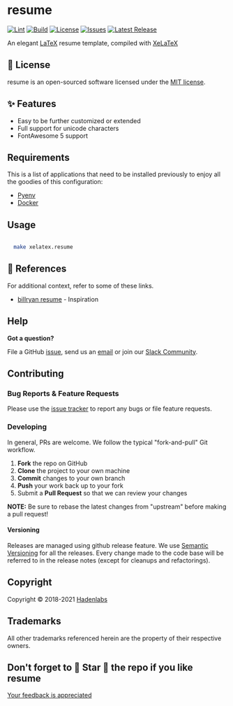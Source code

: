 <!--


  ** DO NOT EDIT THIS FILE
  **
  ** 1) Make all changes to `README.yaml`
  ** 2) Run`make readme` to rebuild this file.
  **
  ** (We maintain HUNDREDS of open source projects. This is how we maintain our sanity.)
  **


  -->

# resume

[![Lint](https://github.com/hadenlabs/resume-template/actions/workflows/lint.yml/badge.svg?branch=develop)](https://github.com/hadenlabs/resume-template/actions) [![Build](https://github.com/hadenlabs/resume-template/actions/workflows/resume.yml/badge.svg?branch=develop)](https://github.com/hadenlabs/resume-template/actions) [![License](https://img.shields.io/github/license/hadenlabs/resume-template.svg)](https://github.com/hadenlabs/resume-template) [![Issues](https://img.shields.io/github/issues/hadenlabs/resume-template.svg)](https://github.com/hadenlabs/resume-template) [![Latest Release](https://img.shields.io/github/release/hadenlabs/resume-template.svg)](https://github.com/hadenlabs/resume-template/releases)

An elegant [LaTeX](https://www.latex-project.org/) resume template, compiled with [XeLaTeX](https://www.overleaf.com/learn/latex/XeLaTeX)

## :page_facing_up: License

resume is an open-sourced software licensed under the [MIT license](LICENSE.md).

## :sparkles: Features

- Easy to be further customized or extended
- Full support for unicode characters
- FontAwesome 5 support

## Requirements

This is a list of applications that need to be installed previously to enjoy all the goodies of this configuration:

- [Pyenv](https://github.com/pyenv/pyenv)
- [Docker](https://www.docker.com/)

## Usage

```bash

  make xelatex.resume

```

## :blue_book: References

For additional context, refer to some of these links.

- [billryan resume](https://github.com/billryan/resume) - Inspiration

## Help

**Got a question?**

File a GitHub [issue](https://github.com/hadenlabs/resume-template/issues), send us an [email](email) or join our [Slack Community](slack).

## Contributing

### Bug Reports & Feature Requests

Please use the [issue tracker](https://github.com/hadenlabs/resume-template/issues) to report any bugs or file feature requests.

### Developing

In general, PRs are welcome. We follow the typical "fork-and-pull" Git workflow.

1.  **Fork** the repo on GitHub
2.  **Clone** the project to your own machine
3.  **Commit** changes to your own branch
4.  **Push** your work back up to your fork
5.  Submit a **Pull Request** so that we can review your changes

**NOTE:** Be sure to rebase the latest changes from "upstream" before making a pull request!

#### Versioning

Releases are managed using github release feature. We use [Semantic Versioning](http://semver.org) for all the releases. Every change made to the code base will be referred to in the release notes (except for cleanups and refactorings).

## Copyright

Copyright © 2018-2021 [Hadenlabs](https://hadenlabs.com)

## Trademarks

All other trademarks referenced herein are the property of their respective owners.

## Don't forget to 🌟 Star 🌟 the repo if you like resume

[Your feedback is appreciated](https://github.com/hadenlabs/resume-template/issues)
